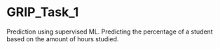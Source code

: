 # GRIP_Task_1
Prediction using supervised ML. Predicting the percentage of a student based on the amount of hours studied. 

